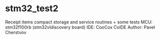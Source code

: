 # stm32_test2

Receipt items compact storage and service routines + some tests
MCU: stm32f100rb (stm32vldiscovery board)
IDE: CooCox CoIDE
Author: Pavel Cherstvov
